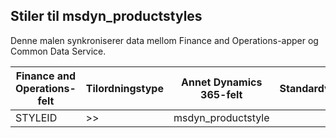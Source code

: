 ## <a name="styles-to-msdyn_productstyles"></a>Stiler til msdyn_productstyles

Denne malen synkroniserer data mellom Finance and Operations-apper og Common Data Service.

Finance and Operations-felt | Tilordningstype | Annet Dynamics 365-felt | Standardverdi
---|---|---|---
STYLEID | >> | msdyn_productstyle | 
